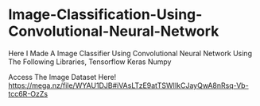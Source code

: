 # Image-Classification-Using-Convolutional-Neural-Network
Here I Made A Image Classifier Using Convolutional Neural Network Using The Following Libraries,
Tensorflow
Keras
Numpy


Access The Image Dataset Here!
https://mega.nz/file/WYAU1DJB#iVAsLTzE9atTSWIIkCJayQwA8nRsq-Vb-tcc6R-OzZs

